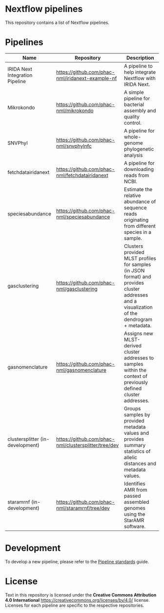 # Nextflow pipelines

This repository contains a list of Nextflow pipelines.

# Pipelines

| Name    | Repository                 | Description      |
|---------|----------------------------|------------------|
| IRIDA Next Integration Pipeline | <https://github.com/phac-nml/iridanext-example-nf> | A pipeline to help integrate Nextflow with IRIDA Next. |
| Mikrokondo | <https://github.com/phac-nml/mikrokondo> | A simple pipeline for bacterial assembly and quality control. |
| SNVPhyl | <https://github.com/phac-nml/snvphylnfc> | A pipeline for whole-genome phylogenetic analysis |
| fetchdatairidanext | <https://github.com/phac-nml/fetchdatairidanext> | A pipeline for downloading reads from NCBI. |
| speciesabundance | <https://github.com/phac-nml/speciesabundance> | Estimate the relative abundance of sequence reads originating from different species in a sample. |
| gasclustering | <https://github.com/phac-nml/gasclustering> | Clusters provided MLST profiles for samples (in JSON format) and provides cluster addresses and a visualization of the dendrogram + metadata. |
| gasnomenclature | <https://github.com/phac-nml/gasnomenclature> | Assigns new MLST-derived cluster addresses to samples within the context of previously defined cluster addresses. |
| clustersplitter (in-development) | <https://github.com/phac-nml/clustersplitter/tree/dev> | Groups samples by provided metadata values and provides summary statistics of allelic distances and metadata values. |
| staramrnf (in-development) | <https://github.com/phac-nml/staramrnf/tree/dev> | Identifies AMR from passed assembled genomes using the StarAMR software. |

# Development

To develop a new pipeline, please refer to the [Pipeline standards][pipeline-standards] guide.

# License

Text in this repository is licensed under the **Creative Commons Attribution 4.0 International** <https://creativecommons.org/licenses/by/4.0/> license. Licenses for each pipeline are specific to the respective repositories.

[pipeline-standards]: https://github.com/phac-nml/pipeline-standards
